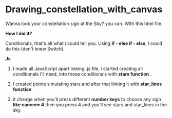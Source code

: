 # Drawing_constellation_with_canvas
Wanna look your constellation sign at the Sky? you can. With this html file.

<strong>How I did it?</strong>

<stron>Conditionals</strong>, that's all what i could tell you. Using <strong>if - else if - else</strong>, I could do this (don't knew Switch).

<strong>Js</strong>

1. I made all JavaScript apart linking .js file, i started creating all conditionals i'll need, into those conditionals with <strong>stars function</strong> .

2. I created points simulating stars and after that linking it with <strong>star_lines function</strong>.

3. it change when you'll press different <strong>number keys</strong> to choose any sign <strong>like cancer= 4</strong> then you press 4 and you'll see stars and star_lines in the sky.
